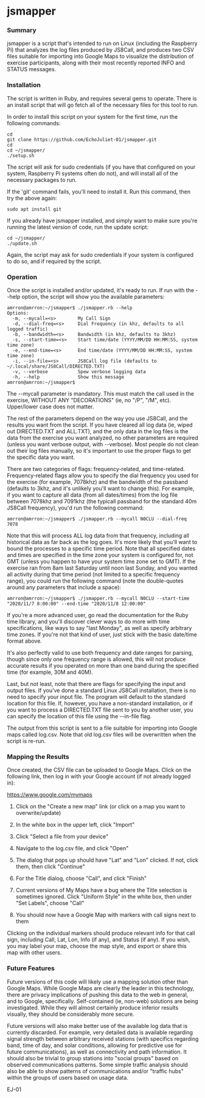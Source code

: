 # jsmapper

### Summary

jsmapper is a script that's intended to run on Linux (including the
Raspberry Pi) that analyzes the log files produced by JS8Call, and
produces two CSV files suitable for importing into Google Maps to
visualize the distribution of exercise participants, along with their
most recently reported INFO and STATUS messages.

### Installation

The script is written in Ruby, and requires several gems to
operate. There is an install script that will go fetch all of the
necessary files for this tool to run.

In order to install this script on your system for the first time, run
the following commands:
````
cd
git clone https://github.com/EchoJuliet-01/jsmapper.git
cd
cd ~/jsmapper/
./setup.sh
````
The script will ask for sudo credentials (if you have that configured
on your system, Raspberry Pi systems often do not), and will install
all of the necessary packages to run.

If the 'git' command fails, you'll need to install it. Run this
command, then try the above again:
````
sudo apt install git
````
If you already have jsmapper installed, and simply want to make sure
you're running the latest version of code, run the update script:
````
cd ~/jsmapper/
./update.sh
````
Again, the script may ask for sudo credentials if your system is
configured to do so, and if required by the script.

### Operation

Once the script is installed and/or updated, it's ready to run. If run
with the --help option, the script will show you the available
parameters:
````
amrron@amrron:~/jsmapper$ ./jsmapper.rb --help
Options:
  -m, --mycall=<s>        My Call Sign
  -d, --dial-freq=<s>     Dial Frequency (in khz, defaults to all logged traffic)
  -b, --bandwidth=<s>     Bandwidth (in khz, defaults to 3khz)
  -s, --start-time=<s>    Start time/date (YYYY/MM/DD HH:MM:SS, system time zone)
  -e, --end-time=<s>      End time/date (YYYY/MM/DD HH:MM:SS, system time zone)
  -i, --in-file=<s>       JS8Call log file (defaults to ~/.local/share/JS8Call/DIRECTED.TXT)
  -v, --verbose           Spew verbose logging data
  -h, --help              Show this message
amrron@amrron:~/jsmapper$
````
The --mycall parameter is mandatory. This must match the call used in
the exercise, WITHOUT ANY "DECORATIONS" (ie, no "/P", "/M",
etc). Upper/lower case does not matter.

The rest of the parameters depend on the way you use JS8Call, and the
results you want from the script. If you have cleared all log data
(ie, wiped out DIRECTED.TXT and ALL.TXT), and the only data in the log
files is the data from the exercise you want analyzed, no other
parameters are required (unless you want verbose output, with
--verbose). Most people do not clean out their log files manually, so
it's important to use the proper flags to get the specific data you
want.

There are two categories of flags: frequency-related, and
time-related. Frequency-related flags allow you to specify the dial
frequency you used for the exercise (for example, 7078khz) and the
bandwidth of the passband (defaults to 3khz, and it's unlikely you'll
want to change this). For example, if you want to capture all data
(from all dates/times) from the log file between 7078khz and 7091khz
(the typicall passband for the standard 40m JS8Call frequency), you'd
run the following command:
````
amrron@amrron:~/jsmapper$ ./jsmapper.rb --mycall N0CLU --dial-freq 7078
````
Note that this will process ALL log data from that frequency,
including all historical data as far back as the log goes. It's more
likely that you'll want to bound the processes to a specific time
period. Note that all specified dates and times are specified in the
time zone your system is configured for, not GMT (unless you happen to
have your system time zone set to GMT). If the exercise ran from 8am
last Saturday until noon last Sunday, and you wanted all activity
during that time period (not limited to a specific frequency range),
you could run the following command (note the double-quotes around any
parameters that include a space):
````
amrron@amrron:~/jsmapper$ ./jsmapper.rb --mycall N0CLU --start-time "2020/11/7 8:00:00" --end-time "2020/11/8 12:00:00"
````
If you're a more advanced user, go read the documentation for the Ruby
time library, and you'll discover clever ways to do more with time
specifications, like ways to say "last Monday", as well as specify
arbitrary time zones. If you're not that kind of user, just stick with
the basic date/time format above.

It's also perfectly valid to use both frequency and date ranges for
parsing, though since only one frequency range is allowed, this will
not produce accurate results if you operated on more than one band
during the specified time (for example, 30M and 40M).

Last, but not least, note that there are flags for specifying the
input and output files. If you've done a standard Linux JS8Call
installation, there is no need to specify your input file. The program
will default to the standard location for this file. If, however, you
have a non-standard installation, or if you want to process a
DIRECTED.TXT file sent to you by another user, you can specify the
location of this file using the --in-file flag.

The output from this script is sent to a file suitable for importing
into Google maps called log.csv. Note that old log.csv files will be
overwritten when the script is re-run.

### Mapping the Results

Once created, the CSV file can be uploaded to Google Maps. Click on
the following link, then log in with your Google account (if not
already logged in):

https://www.google.com/mymaps

1. Click on the "Create a new map" link (or click on a map you want to
   overwrite/update)

2. In the white box in the upper left, click "Import"

3. Click "Select a file from your device"

4. Navigate to the log.csv file, and click "Open"

5. The dialog that pops up should have "Lat" and "Lon" clicked. If
   not, click them, then click "Continue"

6. For the Title dialog, choose "Call", and click "Finish"

7. Current versions of My Maps have a bug where the Title selection is
   sometimes ignored. Click "Uniform Style" in the white box, then
   under "Set Labels", choose "Call"

8. You should now have a Google Map with markers with call signs next to them

Clicking on the individual markers should produce relevant info for
that call sign, including Call, Lat, Lon, Info (if any), and Status
(if any). If you wish, you may label your map, choose the map style,
and export or share this map with other users.

### Future Features

Future versions of this code will likely use a mapping solution other
than Google Maps. While Google Maps are clearly the leader in this
technology, there are privacy implications of pushing this data to the
web in general, and to Google, specifically. Self-contained (ie,
non-web) solutions are being investigated. While they will almost
certainly produce inferior results visually, they should be
considerably more secure.

Future versions will also make better use of the available log data
that is currently discarded. For example, very detailed data is
available regarding signal strength between arbitrary received
stations (with specifics regarding band, time of day, and solar
conditions, allowing for predictive use for future communications), as
well as connectivity and path information. It should also be trivial
to group stations into "social groups" based on observed
communications patterns. Some simple traffic analysis should also be
able to show patterns of communications and/or "traffic hubs" within
the groups of users based on usage data.

EJ-01
